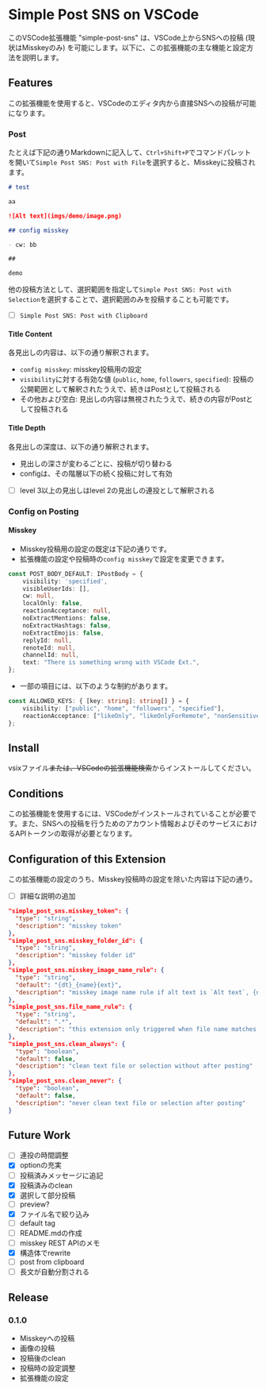 # Simple Post SNS on VSCode

このVSCode拡張機能 "simple-post-sns" は、VSCode上からSNSへの投稿 (現状はMisskeyのみ) を可能にします。以下に、この拡張機能の主な機能と設定方法を説明します。

## Features

この拡張機能を使用すると、VSCodeのエディタ内から直接SNSへの投稿が可能になります。

### Post

たとえば下記の通りMarkdownに記入して、`Ctrl+Shift+P`でコマンドパレットを開いて`Simple Post SNS: Post with File`を選択すると、Misskeyに投稿されます。

```markdown
# test

aa

![Alt text](imgs/demo/image.png)

## config misskey

- cw: bb

##

demo
```

他の投稿方法として、選択範囲を指定して`Simple Post SNS: Post with Selection`を選択することで、選択範囲のみを投稿することも可能です。
- [ ] `Simple Post SNS: Post with Clipboard`

#### Title Content
各見出しの内容は、以下の通り解釈されます。

- `config misskey`: misskey投稿用の設定
- `visibility`に対する有効な値 (`public`, `home`, `followers`, `specified`): 投稿の公開範囲として解釈されたうえで、続きはPostとして投稿される
- その他および空白: 見出しの内容は無視されたうえで、続きの内容がPostとして投稿される

#### Title Depth

各見出しの深度は、以下の通り解釈されます。

- 見出しの深さが変わるごとに、投稿が切り替わる
- configは、その階層以下の続く投稿に対して有効
- [ ] level 3以上の見出しはlevel 2の見出しの連投として解釈される

### Config on Posting

#### Misskey

- Misskey投稿用の設定の既定は下記の通りです。
- 拡張機能の設定や投稿時の`config misskey`で設定を変更できます。

```ts
const POST_BODY_DEFAULT: IPostBody = {
	visibility: 'specified',
	visibleUserIds: [],
	cw: null,
	localOnly: false,
	reactionAcceptance: null,
	noExtractMentions: false,
	noExtractHashtags: false,
	noExtractEmojis: false,
	replyId: null,
	renoteId: null,
	channelId: null,
	text: "There is something wrong with VSCode Ext.",
};
```

- 一部の項目には、以下のような制約があります。

```ts
const ALLOWED_KEYS: { [key: string]: string[] } = {
	visibility: ["public", "home", "followers", "specified"],
	reactionAcceptance: ["likeOnly", "likeOnlyForRemote", "nonSensitiveOnly", "nonSensitiveOnlyForRemote"],
};
```

## Install

vsixファイル~~または、VSCodeの拡張機能検索~~からインストールしてください。

## Conditions

この拡張機能を使用するには、VSCodeがインストールされていることが必要です。また、SNSへの投稿を行うためのアカウント情報およびそのサービスにおけるAPIトークンの取得が必要となります。

## Configuration of this Extension

この拡張機能の設定のうち、Misskey投稿時の設定を除いた内容は下記の通り。
- [ ] 詳細な説明の追加

```json
"simple_post_sns.misskey_token": {
  "type": "string",
  "description": "misskey token"
},
"simple_post_sns.misskey_folder_id": {
  "type": "string",
  "description": "misskey folder id"
},        
"simple_post_sns.misskey_image_name_rule": {
  "type": "string",
  "default": "{dt}_{name}{ext}",
  "description": "misskey image name rule if alt text is `Alt text`, {name}{ext} = {base}"
},
"simple_post_sns.file_name_rule": {
  "type": "string",
  "default": ".*",
  "description": "this extension only triggered when file name matches this rule"
},
"simple_post_sns.clean_always": {
  "type": "boolean",
  "default": false,
  "description": "clean text file or selection without after posting"
},
"simple_post_sns.clean_never": {
  "type": "boolean",
  "default": false,
  "description": "never clean text file or selection after posting"
}
```


## Future Work

- [ ] 連投の時間調整
- [x] optionの充実
- [ ] 投稿済みメッセージに追記
- [x] 投稿済みのclean
- [x] 選択して部分投稿
- [ ] preview?
- [x] ファイル名で絞り込み
- [ ] default tag
- [ ] README.mdの作成
- [ ] misskey REST APIのメモ
- [x] 構造体でrewrite
- [ ] post from clipboard
- [ ] 長文が自動分割される

## Release

### 0.1.0

- Misskeyへの投稿
- 画像の投稿
- 投稿後のclean
- 投稿時の設定調整
- 拡張機能の設定
